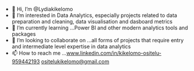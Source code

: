 - 👋 Hi, I’m @Lydiakikelomo
- 👀 I’m interested in Data Analytics, especially projects related to data preparation and cleaning, data visualisation and dasboard metrics
- 🌱 I’m currently learning ...Power BI and other modern analytics tools and packages
- 💞️ I’m looking to collaborate on ...all forms of projects that require entry and intermediate level expertise in data analytics
- 📫 How to reach me ...www.linkedin.com/in/kikelomo-ositelu-959442193 ositelukikelomo@gmail.com

<!---
Lydiakikelomo/Lydiakikelomo is a ✨ special ✨ repository because its `README.md` (this file) appears on your GitHub profile.
You can click the Preview link to take a look at your changes.
--->

